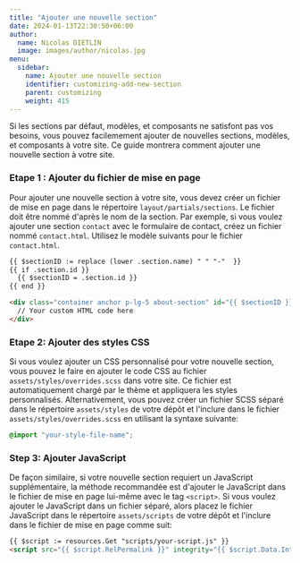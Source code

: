 ```yaml
---
title: "Ajouter une nouvelle section"
date: 2024-01-13T22:30:50+06:00
author:
  name: Nicolas DIETLIN
  image: images/author/nicolas.jpg
menu:
  sidebar:
    name: Ajouter une nouvelle section
    identifier: customizing-add-new-section
    parent: customizing
    weight: 415
---
```


Si les sections par défaut, modèles, et composants ne satisfont pas vos besoins, vous pouvez facilemement ajouter de nouvelles sections, modèles, et composants à votre site. Ce guide montrera comment ajouter une nouvelle section à votre site.

### Etape 1 : Ajouter du fichier de mise en page

Pour ajouter une nouvelle section à votre site, vous devez créer un fichier de mise en page dans le répertoire `layout/partials/sections`. Le fichier doit être nommé d'après le nom de la section. Par exemple, si vous voulez ajouter une section `contact` avec le formulaire de contact, créez un fichier nommé `contact.html`. Utilisez le modèle suivants pour le fichier `contact.html`.

```html
{{ $sectionID := replace (lower .section.name) " " "-"  }}
{{ if .section.id }}
  {{ $sectionID = .section.id }}
{{ end }}

<div class="container anchor p-lg-5 about-section" id="{{ $sectionID }}">
  // Your custom HTML code here
</div>
```
### Etape 2: Ajouter des styles CSS

Si vous voulez ajouter un CSS personnalisé pour votre nouvelle section, vous pouvez le faire en ajouter le code CSS au fichier `assets/styles/overrides.scss` dans votre site. Ce fichier est automatiquement chargé par le thème et appliquera les styles personnalisés. Alternativement, vous pouvez créer un fichier SCSS séparé dans le répertoire `assets/styles` de votre dépôt et l'inclure dans le fichier `assets/styles/overrides.scss` en utilisant la syntaxe suivante:

```scss
@import "your-style-file-name";
```

### Step 3: Ajouter JavaScript

De façon similaire, si votre nouvelle section requiert un JavaScript supplémentaire, la méthode recommandée est d'ajouter le JavaScript dans le fichier de mise en page lui-même avec le tag `<script>`. Si vous voulez ajouter le JavaScript dans un fichier séparé, alors placez le fichier JavaScript dans le répertoire `assets/scripts` de votre dépôt et l'inclure dans le fichier de mise en page comme suit:

```html
{{ $script := resources.Get "scripts/your-script.js" }}
<script src="{{ $script.RelPermalink }}" integrity="{{ $script.Data.Integrity }}"></script>
```

